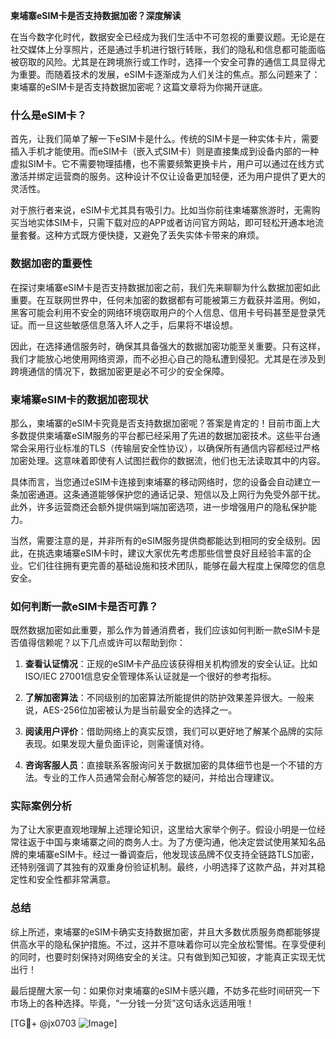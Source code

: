 **柬埔寨eSIM卡是否支持数据加密？深度解读**

在当今数字化时代，数据安全已经成为我们生活中不可忽视的重要议题。无论是在社交媒体上分享照片，还是通过手机进行银行转账，我们的隐私和信息都可能面临被窃取的风险。尤其是在跨境旅行或工作时，选择一个安全可靠的通信工具显得尤为重要。而随着技术的发展，eSIM卡逐渐成为人们关注的焦点。那么问题来了：柬埔寨的eSIM卡是否支持数据加密呢？这篇文章将为你揭开谜底。

### 什么是eSIM卡？

首先，让我们简单了解一下eSIM卡是什么。传统的SIM卡是一种实体卡片，需要插入手机才能使用。而eSIM卡（嵌入式SIM卡）则是直接集成到设备内部的一种虚拟SIM卡。它不需要物理插槽，也不需要频繁更换卡片，用户可以通过在线方式激活并绑定运营商的服务。这种设计不仅让设备更加轻便，还为用户提供了更大的灵活性。

对于旅行者来说，eSIM卡尤其具有吸引力。比如当你前往柬埔寨旅游时，无需购买当地实体SIM卡，只需下载对应的APP或者访问官方网站，即可轻松开通本地流量套餐。这种方式既方便快捷，又避免了丢失实体卡带来的麻烦。

### 数据加密的重要性

在探讨柬埔寨eSIM卡是否支持数据加密之前，我们先来聊聊为什么数据加密如此重要。在互联网世界中，任何未加密的数据都有可能被第三方截获并滥用。例如，黑客可能会利用不安全的网络环境窃取用户的个人信息、信用卡号码甚至是登录凭证。而一旦这些敏感信息落入坏人之手，后果将不堪设想。

因此，在选择通信服务时，确保其具备强大的数据加密功能至关重要。只有这样，我们才能放心地使用网络资源，而不必担心自己的隐私遭到侵犯。尤其是在涉及到跨境通信的情况下，数据加密更是必不可少的安全保障。

### 柬埔寨eSIM卡的数据加密现状

那么，柬埔寨的eSIM卡究竟是否支持数据加密呢？答案是肯定的！目前市面上大多数提供柬埔寨eSIM服务的平台都已经采用了先进的数据加密技术。这些平台通常会采用行业标准的TLS（传输层安全性协议），以确保所有通信内容都经过严格加密处理。这意味着即使有人试图拦截你的数据流，他们也无法读取其中的内容。

具体而言，当您通过eSIM卡连接到柬埔寨的移动网络时，您的设备会自动建立一条加密通道。这条通道能够保护您的通话记录、短信以及上网行为免受外部干扰。此外，许多运营商还会额外提供端到端加密选项，进一步增强用户的隐私保护能力。

当然，需要注意的是，并非所有的eSIM服务提供商都能达到相同的安全级别。因此，在挑选柬埔寨eSIM卡时，建议大家优先考虑那些信誉良好且经验丰富的企业。它们往往拥有更完善的基础设施和技术团队，能够在最大程度上保障您的信息安全。

### 如何判断一款eSIM卡是否可靠？

既然数据加密如此重要，那么作为普通消费者，我们应该如何判断一款eSIM卡是否值得信赖呢？以下几点或许可以帮助到你：

1. **查看认证情况**：正规的eSIM卡产品应该获得相关机构颁发的安全认证。比如ISO/IEC 27001信息安全管理体系认证就是一个很好的参考指标。
   
2. **了解加密算法**：不同级别的加密算法所能提供的防护效果差异很大。一般来说，AES-256位加密被认为是当前最安全的选择之一。

3. **阅读用户评价**：借助网络上的真实反馈，我们可以更好地了解某个品牌的实际表现。如果发现大量负面评论，则需谨慎对待。

4. **咨询客服人员**：直接联系客服询问关于数据加密的具体细节也是一个不错的方法。专业的工作人员通常会耐心解答您的疑问，并给出合理建议。

### 实际案例分析

为了让大家更直观地理解上述理论知识，这里给大家举个例子。假设小明是一位经常往返于中国与柬埔寨之间的商务人士。为了方便沟通，他决定尝试使用某知名品牌的柬埔寨eSIM卡。经过一番调查后，他发现该品牌不仅支持全链路TLS加密，还特别强调了其独有的双重身份验证机制。最终，小明选择了这款产品，并对其稳定性和安全性都非常满意。

### 总结

综上所述，柬埔寨的eSIM卡确实支持数据加密，并且大多数优质服务商都能够提供高水平的隐私保护措施。不过，这并不意味着你可以完全放松警惕。在享受便利的同时，也要时刻保持对网络安全的关注。只有做到知己知彼，才能真正实现无忧出行！

最后提醒大家一句：如果你对柬埔寨的eSIM卡感兴趣，不妨多花些时间研究一下市场上的各种选择。毕竟，“一分钱一分货”这句话永远适用哦！

[TG💪+ @jx0703 ![Image](https://github.com/user-attachments/assets/dbca1d08-cadb-493c-b0ec-ad6f7a83f270)]
